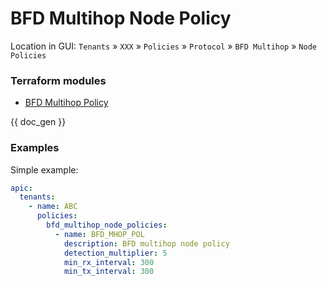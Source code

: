 # BFD Multihop Node Policy

Location in GUI:
`Tenants` » `XXX` » `Policies` » `Protocol` » `BFD Multihop` » `Node Policies`

### Terraform modules

* [BFD Multihop Policy](https://registry.terraform.io/modules/netascode/bfd-multihop-node-policy/aci/latest)

{{ doc_gen }}

### Examples

Simple example:

```yaml
apic:
  tenants:
    - name: ABC
      policies:
        bfd_multihop_node_policies:
          - name: BFD_MHOP_POL
            description: BFD multihop node policy
            detection_multiplier: 5
            min_rx_interval: 300
            min_tx_interval: 300
```
